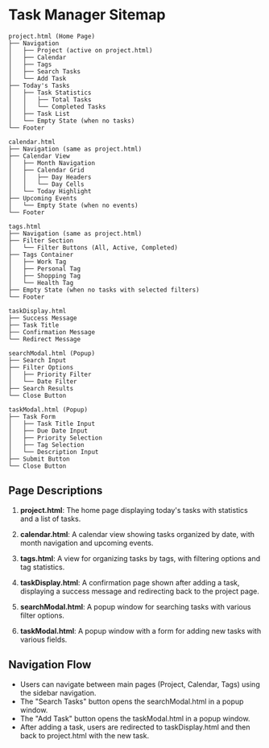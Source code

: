 # Task Manager Sitemap

```
project.html (Home Page)
├── Navigation
│   ├── Project (active on project.html)
│   ├── Calendar
│   ├── Tags
│   ├── Search Tasks
│   └── Add Task
├── Today's Tasks
│   ├── Task Statistics
│   │   ├── Total Tasks
│   │   └── Completed Tasks
│   ├── Task List
│   └── Empty State (when no tasks)
└── Footer

calendar.html
├── Navigation (same as project.html)
├── Calendar View
│   ├── Month Navigation
│   ├── Calendar Grid
│   │   ├── Day Headers
│   │   └── Day Cells
│   └── Today Highlight
├── Upcoming Events
│   └── Empty State (when no events)
└── Footer

tags.html
├── Navigation (same as project.html)
├── Filter Section
│   └── Filter Buttons (All, Active, Completed)
├── Tags Container
│   ├── Work Tag
│   ├── Personal Tag
│   ├── Shopping Tag
│   └── Health Tag
├── Empty State (when no tasks with selected filters)
└── Footer

taskDisplay.html
├── Success Message
├── Task Title
├── Confirmation Message
└── Redirect Message

searchModal.html (Popup)
├── Search Input
├── Filter Options
│   ├── Priority Filter
│   └── Date Filter
├── Search Results
└── Close Button

taskModal.html (Popup)
├── Task Form
│   ├── Task Title Input
│   ├── Due Date Input
│   ├── Priority Selection
│   ├── Tag Selection
│   └── Description Input
├── Submit Button
└── Close Button
```

## Page Descriptions

1. **project.html**: The home page displaying today's tasks with statistics and a list of tasks.

2. **calendar.html**: A calendar view showing tasks organized by date, with month navigation and upcoming events.

3. **tags.html**: A view for organizing tasks by tags, with filtering options and tag statistics.

4. **taskDisplay.html**: A confirmation page shown after adding a task, displaying a success message and redirecting back to the project page.

5. **searchModal.html**: A popup window for searching tasks with various filter options.

6. **taskModal.html**: A popup window with a form for adding new tasks with various fields.

## Navigation Flow

- Users can navigate between main pages (Project, Calendar, Tags) using the sidebar navigation.
- The "Search Tasks" button opens the searchModal.html in a popup window.
- The "Add Task" button opens the taskModal.html in a popup window.
- After adding a task, users are redirected to taskDisplay.html and then back to project.html with the new task.
